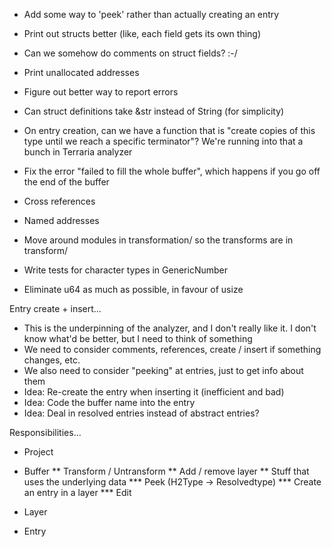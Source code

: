 * Add some way to 'peek' rather than actually creating an entry
* Print out structs better (like, each field gets its own thing)
* Can we somehow do comments on struct fields? :-/
* Print unallocated addresses
* Figure out better way to report errors
* Can struct definitions take &str instead of String (for simplicity)
* On entry creation, can we have a function that is "create copies of this type until we reach a specific terminator"? We're running into that a bunch in Terraria analyzer
* Fix the error "failed to fill the whole buffer", which happens if you go off the end of the buffer

* Cross references
* Named addresses

* Move around modules in transformation/ so the transforms are in transform/
* Write tests for character types in GenericNumber
* Eliminate u64 as much as possible, in favour of usize

Entry create + insert...
* This is the underpinning of the analyzer, and I don't really like it. I don't
  know what'd be better, but I need to think of something
* We need to consider comments, references, create / insert if something changes, etc.
* We also need to consider "peeking" at entries, just to get info about them
* Idea: Re-create the entry when inserting it (inefficient and bad)
* Idea: Code the buffer name into the entry
* Idea: Deal in resolved entries instead of abstract entries?



Responsibilities...

* Project

* Buffer
** Transform / Untransform
** Add / remove layer
** Stuff that uses the underlying data
*** Peek (H2Type -> Resolvedtype)
*** Create an entry in a layer
*** Edit

* Layer

* Entry
